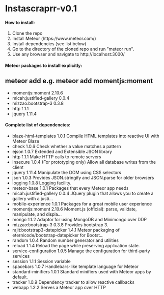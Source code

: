 # Instascraprr-v0.1
<h4>How to install:</h4>
<ol>
  <li> Clone the repo
  <li> Install Meteor (https://www.meteor.com/)
  <li> Install dependencies (see list below)
  <li> Go to the directory of the cloned repo and run "meteor run".
  <li> Use any browser and navigate to http://localhost:3000/
</ol>
<h4>Meteor packages to install explicitly:</h4>
<h2>meteor add <package name> e.g. meteor add momentjs:moment</h2>
<ul>
<li>momentjs:moment              2.10.6</li>
<li>micah:justified-gallery      0.0.4</li>
<li>mizzao:bootstrap-3           0.3.8</li>
<li>http                         1.1.1</li>
<li>jquery                       1.11.4</li>

</ul>

<h4>Complete list of dependencies:</h4>
<ul>
<li>blaze-html-templates         1.0.1  Compile HTML templates into reactive UI with Meteor Blaze</li>
<li>check                        1.0.6  Check whether a value matches a pattern</li>
<li>ejson                        1.0.7  Extended and Extensible JSON library</li>
<li>http                         1.1.1  Make HTTP calls to remote servers</li>
<li>insecure                     1.0.4  (For prototyping only) Allow all database writes from the client</li>
<li>jquery                       1.11.4  Manipulate the DOM using CSS selectors</li>
<li>json                         1.0.3  Provides JSON.stringify and JSON.parse for older browsers</li>
<li>logging                      1.0.8  Logging facility.</li>
<li>meteor-base                  1.0.1  Packages that every Meteor app needs</li>
<li>micah:justified-gallery      0.0.4  JQuery plugin that allows you to create a gallery with a justi...</li>
<li>mobile-experience            1.0.1  Packages for a great mobile user experience</li>
<li>momentjs:moment              2.10.6  Moment.js (official): parse, validate, manipulate, and displa...</li>
<li>mongo                        1.1.2  Adaptor for using MongoDB and Minimongo over DDP</li>
<li>mizzao:bootstrap-3              0.3.8  Provides bootstrap 3.</li>
<li>rajit:bootstrap3-datepicker  1.4.1  Meteor packaging of eternicode/bootstrap-datepicker for Bootst...</li>
<li>random                       1.0.4  Random number generator and utilities</li>
<li>reload                       1.1.4  Reload the page while preserving application state.</li>
<li>service-configuration        1.0.5  Manage the configuration for third-party services</li>
<li>session                      1.1.1  Session variable</li>
<li>spacebars                    1.0.7  Handlebars-like template language for Meteor</li>
<li>standard-minifiers           1.0.1  Standard minifiers used with Meteor apps by default.</li>
<li>tracker                      1.0.9  Dependency tracker to allow reactive callbacks</li>
<li>webapp                       1.2.2  Serves a Meteor app over HTTP</li>
</ul>
